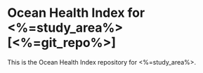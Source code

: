 # Ocean Health Index for <%=study_area%> [<%=git_repo%>]

This is the Ocean Health Index repository for <%=study_area%>. 

